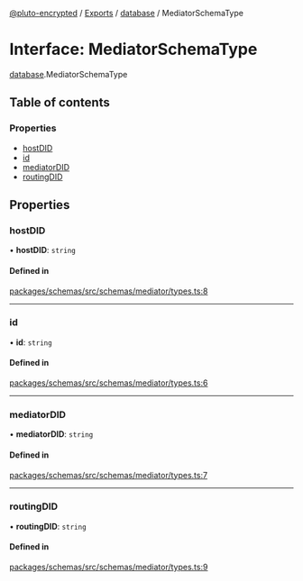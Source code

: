 [@pluto-encrypted](../README.md) / [Exports](../modules.md) / [database](../modules/database-1.md) / MediatorSchemaType

# Interface: MediatorSchemaType

[database](../modules/database-1.md).MediatorSchemaType

## Table of contents

### Properties

- [hostDID](database-1.MediatorSchemaType.md#hostdid)
- [id](database-1.MediatorSchemaType.md#id)
- [mediatorDID](database-1.MediatorSchemaType.md#mediatordid)
- [routingDID](database-1.MediatorSchemaType.md#routingdid)

## Properties

### hostDID

• **hostDID**: `string`

#### Defined in

[packages/schemas/src/schemas/mediator/types.ts:8](https://github.com/atala-community-projects/pluto-encrypted/blob/771b3b2/packages/schemas/src/schemas/mediator/types.ts#L8)

___

### id

• **id**: `string`

#### Defined in

[packages/schemas/src/schemas/mediator/types.ts:6](https://github.com/atala-community-projects/pluto-encrypted/blob/771b3b2/packages/schemas/src/schemas/mediator/types.ts#L6)

___

### mediatorDID

• **mediatorDID**: `string`

#### Defined in

[packages/schemas/src/schemas/mediator/types.ts:7](https://github.com/atala-community-projects/pluto-encrypted/blob/771b3b2/packages/schemas/src/schemas/mediator/types.ts#L7)

___

### routingDID

• **routingDID**: `string`

#### Defined in

[packages/schemas/src/schemas/mediator/types.ts:9](https://github.com/atala-community-projects/pluto-encrypted/blob/771b3b2/packages/schemas/src/schemas/mediator/types.ts#L9)
